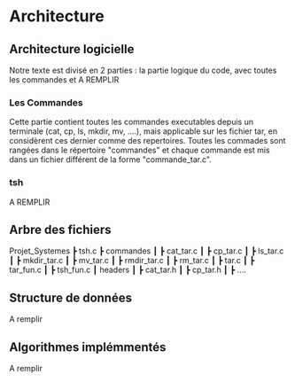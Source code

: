 # Architecture

## Architecture logicielle

Notre texte est divisé en 2 parties : la partie logique du code, avec toutes les commandes et A REMPLIR

### Les Commandes

Cette partie contient toutes les commandes executables depuis un terminale (cat, cp, ls, mkdir, mv, ....), mais applicable sur les fichier tar, en considèrent ces dernier comme des repertoires.
Toutes les commades sont rangées dans le répertoire "commandes" et chaque commande est mis dans un fichier différent de la forme "commande_tar.c".


### tsh

A REMPLIR

## Arbre des fichiers

Projet_Systemes
 ┣ tsh.c
 ┣ commandes
 ┃ ┣ cat_tar.c
 ┃ ┣ cp_tar.c
 ┃ ┣ ls_tar.c
 ┃ ┣ mkdir_tar.c
 ┃ ┣ mv_tar.c
 ┃ ┣ rmdir_tar.c
 ┃ ┣ rm_tar.c
 ┃ ┣ tar.c
 ┃ ┣ tar_fun.c
 ┃ ┣ tsh_fun.c
 ┃ headers
 ┃ ┣ cat_tar.h
 ┃ ┣ cp_tar.h
 ┃ ┣ ....

## Structure de données

A remplir

## Algorithmes implémmentés

A remplir